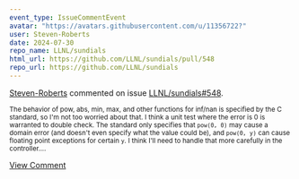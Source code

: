 ```yaml
---
event_type: IssueCommentEvent
avatar: "https://avatars.githubusercontent.com/u/11356722?"
user: Steven-Roberts
date: 2024-07-30
repo_name: LLNL/sundials
html_url: https://github.com/LLNL/sundials/pull/548
repo_url: https://github.com/LLNL/sundials
---
```


<a href='https://github.com/Steven-Roberts' target='_blank'>Steven-Roberts</a> commented on issue <a href='https://github.com/LLNL/sundials/pull/548' target='_blank'>LLNL/sundials#548</a>.

<small>The behavior of pow, abs, min, max, and other functions for inf/nan is specified by the C standard, so I'm not too worried about that. I think a unit test where the error is 0 is warranted to double check. The standard only specifies that `pow(0, 0)` may cause a domain error (and doesn't even specify what the value could be), and `pow(0, y)` can cause floating point exceptions for certain `y`. I think I'll need to handle that more carefully in the controller....</small>

<a href='https://github.com/LLNL/sundials/pull/548' target='_blank'>View Comment</a>